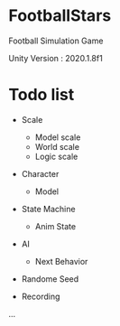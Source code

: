 # FootballStars
Football Simulation Game

Unity Version : 2020.1.8f1


# Todo list
- Scale
  - Model scale
  - World scale
  - Logic scale

- Character
  - Model
  
- State Machine
  - Anim State

- AI
  - Next Behavior

- Randome Seed
  
- Recording



...
